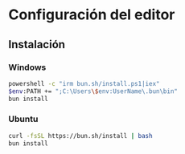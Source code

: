# Configuración del editor

## Instalación

### Windows

```bash
powershell -c "irm bun.sh/install.ps1|iex"
$env:PATH += ";C:\Users\$env:UserName\.bun\bin"
bun install
```

### Ubuntu

```bash
curl -fsSL https://bun.sh/install | bash
bun install
```
